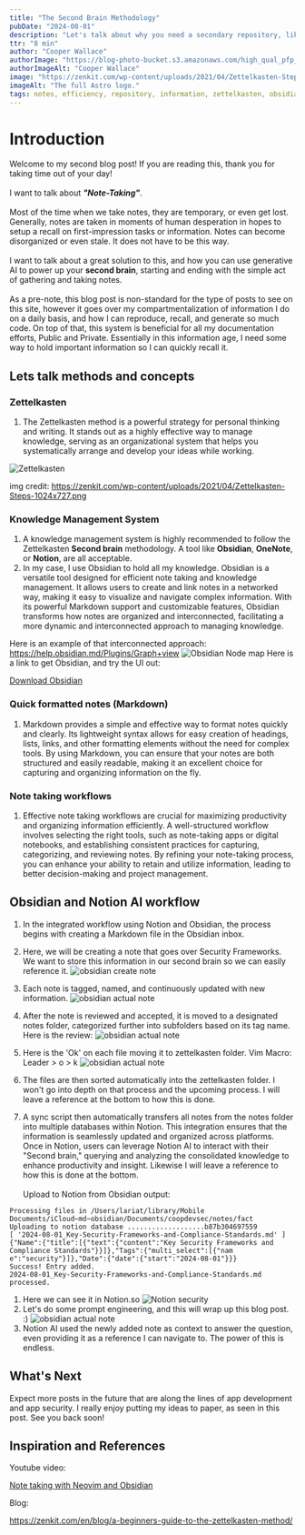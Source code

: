 ```yaml
---
title: "The Second Brain Methodology"
pubDate: "2024-08-01"
description: "Let's talk about why you need a secondary repository, like a secondary brain of information."
ttr: "8 min"
author: "Cooper Wallace"
authorImage: "https://blog-photo-bucket.s3.amazonaws.com/high_qual_pfp_informal_cropped_circle.jpg"
authorImageAlt: "Cooper Wallace"
image: "https://zenkit.com/wp-content/uploads/2021/04/Zettelkasten-Steps-1024x727.png"
imageAlt: "The full Astro logo."
tags: notes, efficiency, repository, information, zettelkasten, obsidian, notion, ai
---
```


# Introduction

Welcome to my second blog post! If you are reading this, thank you for taking time out of your day!
\
\
I want to talk about *__"Note-Taking"__*.
\
\
Most of the time when we take notes, they are temporary, or even get lost. Generally, notes are taken in moments of human desperation in hopes to setup a recall on first-impression tasks or information. Notes can become disorganized or even stale. It does not have to be this way.
\
\
I want to talk about a great solution to this, and how you can use generative AI to power up your __second brain__, starting and ending with the simple act of gathering and taking notes.
\
\
As a pre-note, this blog post is non-standard for the type of posts to see on this site, however it goes over my compartmentalization of information I do on a daily basis, and how I can reproduce, recall, and generate so much code. On top of that, this system is beneficial for all my documentation efforts, Public and Private. Essentially in this information age, I need some way to hold important information so I can quickly recall it.


## Lets talk methods and concepts

### Zettelkasten

1. The Zettelkasten method is a powerful strategy for personal thinking and writing. It stands out as a highly effective way to manage knowledge, serving as an organizational system that helps you systematically arrange and develop your ideas while working.

![Zettelkasten](https://zenkit.com/wp-content/uploads/2021/04/Zettelkasten-Steps-1024x727.png "Zettelkasten")

img credit: https://zenkit.com/wp-content/uploads/2021/04/Zettelkasten-Steps-1024x727.png


### Knowledge Management System

1. A knowledge management system is highly recommended to follow the Zettelkasten __Second brain__ methodology. A tool like __Obsidian__, __OneNote__, or __Notion__, are all acceptable.
2. In my case, I use Obsidian to hold all my knowledge. Obsidian is a versatile tool designed for efficient note taking and knowledge management. It allows users to create and link notes in a networked way, making it easy to visualize and navigate complex information. With its powerful Markdown support and customizable features, Obsidian transforms how notes are organized and interconnected, facilitating a more dynamic and interconnected approach to managing knowledge.

Here is an example of that interconnected approach:
https://help.obsidian.md/Plugins/Graph+view
![Obsidian Node map](https://publish-01.obsidian.md/access/f786db9fac45774fa4f0d8112e232d67/Attachments/obsidian-graph-view.png
 "Obsidian Node map")
Here is a link to get Obsidian, and try the UI out:

[Download Obsidian](https://help.obsidian.md/Getting+started/Download+and+install+Obsidian)


### Quick formatted notes (Markdown)

1. Markdown provides a simple and effective way to format notes quickly and clearly. Its lightweight syntax allows for easy creation of headings, lists, links, and other formatting elements without the need for complex tools. By using Markdown, you can ensure that your notes are both structured and easily readable, making it an excellent choice for capturing and organizing information on the fly.

### Note taking workflows

1. Effective note taking workflows are crucial for maximizing productivity and organizing information efficiently. A well-structured workflow involves selecting the right tools, such as note-taking apps or digital notebooks, and establishing consistent practices for capturing, categorizing, and reviewing notes. By refining your note-taking process, you can enhance your ability to retain and utilize information, leading to better decision-making and project management.

## Obsidian and Notion AI workflow

1. In the integrated workflow using Notion and Obsidian, the process begins with creating a Markdown file in the Obsidian inbox.

1. Here, we will be creating a note that goes over Security Frameworks. We want to store this information in our second brain so we can easily reference it.
![obsidian create note](https://blog-photo-bucket.s3.amazonaws.com/TheSecondBrainMethodology/second_brain_03_image.png "Obsidian create note")
1. Each note is tagged, named, and continuously updated with new information.
![obsidian actual note](https://blog-photo-bucket.s3.amazonaws.com/TheSecondBrainMethodology/second_brain_02_image.png "Obsidian actual note")
1. After the note is reviewed and accepted, it is moved to a designated notes folder, categorized further into subfolders based on its tag name.
Here is the review:
![obsidian actual note](https://blog-photo-bucket.s3.amazonaws.com/TheSecondBrainMethodology/second_brain_04_image.png "Obsidian actual note")
1. Here is the 'Ok' on each file moving it to zettelkasten folder. Vim Macro: Leader > o > k
![obsidian actual note](https://blog-photo-bucket.s3.amazonaws.com/TheSecondBrainMethodology/second_brain_06_image.png "Obsidian actual note")
1. The files are then sorted automatically into the zettelkasten folder. I won't go into depth on that process and the upcoming process. I will leave a reference at the bottom to how this is done.
1. A sync script then automatically transfers all notes from the notes folder into multiple databases within Notion. This integration ensures that the information is seamlessly updated and organized across platforms. Once in Notion, users can leverage Notion AI to interact with their "Second brain," querying and analyzing the consolidated knowledge to enhance productivity and insight. Likewise I will leave a reference to how this is done at the bottom.
\
\
Upload to Notion from Obsidian output:
```
Processing files in /Users/lariat/library/Mobile Documents/iCloud~md~obsidian/Documents/coopdevsec/notes/fact
Uploading to notion database ...................b87b304697559
[ '2024-08-01_Key-Security-Frameworks-and-Compliance-Standards.md' ]
{"Name":{"title":[{"text":{"content":"Key Security Frameworks and Compliance Standards"}}]},"Tags":{"multi_select":[{"nam
e":"security"}]},"Date":{"date":{"start":"2024-08-01"}}}
Success! Entry added.
2024-08-01_Key-Security-Frameworks-and-Compliance-Standards.md processed.
```
1. Here we can see it in Notion.so
![Notion security](https://blog-photo-bucket.s3.amazonaws.com/TheSecondBrainMethodology/second_brain_07_image.png "Notion security")
1. Let's do some prompt engineering, and this will wrap up this blog post. :)
![obsidian actual note](https://blog-photo-bucket.s3.amazonaws.com/TheSecondBrainMethodology/second_brain_08_image.png "Obsidian actual note")
1. Notion AI used the newly added note as context to answer the question, even providing it as a reference I can navigate to. The power of this is endless.

## What's Next

Expect more posts in the future that are along the lines of app development and app security. I really enjoy putting my ideas to paper, as seen in this post. See you back soon!

## Inspiration and References

Youtube video:

[Note taking with Neovim and Obsidian](https://www.youtube.com/watch?v=1Lmyh0YRH-w&ab_channel=ZazenCodes)

Blog:

https://zenkit.com/en/blog/a-beginners-guide-to-the-zettelkasten-method/
